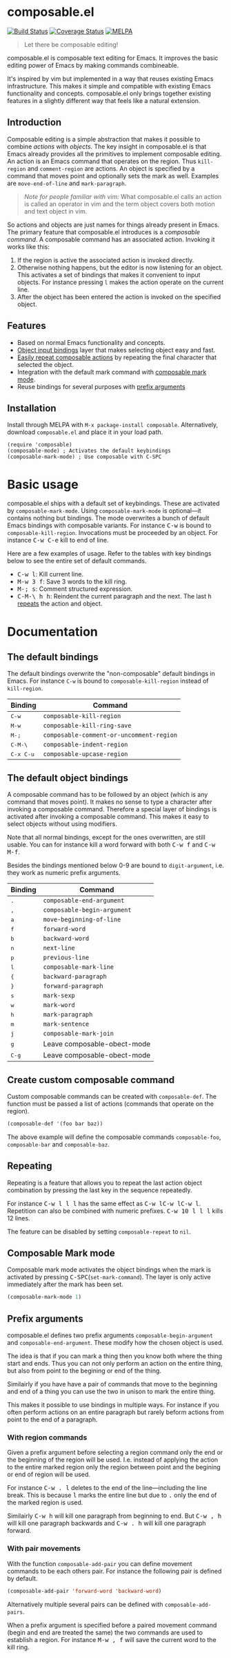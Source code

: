 # composable.el

[![Build Status](https://travis-ci.org/paldepind/composable.el.svg?branch=master)](https://travis-ci.org/paldepind/composable.el)
[![Coverage Status](https://coveralls.io/repos/github/paldepind/composable.el/badge.svg?branch=master)](https://coveralls.io/github/paldepind/composable.el?branch=master)
[![MELPA](https://melpa.org/packages/composable-badge.svg)](https://melpa.org/#/composable)

> Let there be composable editing!

composable.el is composable text editing for Emacs. It improves the
basic editing power of Emacs by making commands combineable.

It's inspired by vim but implemented in a way that reuses existing
Emacs infrastructure. This makes it simple and compatible with
existing Emacs functionality and concepts. composable.el only brings
together existing features in a slightly different way that feels like
a natural extension.

## Introduction

Composable editing is a simple abstraction that makes it possible to
combine _actions_ with _objects_. The key insight in composable.el is
that Emacs already provides all the primitives to implement composable
editing. An action is an Emacs command that operates on the region.
Thus `kill-region` and `comment-region` are actions. An object is
specified by a command that moves point and optionally sets the mark
as well. Examples are `move-end-of-line` and `mark-paragraph`.

> _Note for people familiar with vim:_ What composable.el calls an
action is called an operator in vim and the term object covers both
motion and text object in vim.

So actions and objects are just names for things already present in
Emacs. The primary feature that composable.el introduces is a
_composable command_. A composable command has an associated action.
Invoking it works like this:

1. If the region is active the associated action is invoked directly.
2. Otherwise nothing happens, but the editor is now listening for an
   object. This activates a set of bindings that makes it convenient
   to input objects. For instance pressing `l` makes the action
   operate on the current line.
3. After the object has been entered the action is invoked on the
   specified object.

## Features

* Based on normal Emacs functionality and concepts.
* [Object input bindings](#the-default-object-bindings) layer that
  makes selecting object easy and fast.
* [Easily repeat composable actions](#repeating) by repeating the
  final character that selected the object.
* Integration with the default mark command with
  [composable mark mode](#composable-mark-mode).
* Reuse bindings for several purposes with [prefix arguments](#prefix-arguments)

## Installation

Install through MELPA with `M-x package-install composable`.
Alternatively, download `composable.el` and place it in your load
path.

```
(require 'composable)
(composable-mode) ; Activates the default keybindings
(composable-mark-mode) ; Use composable with C-SPC
```

# Basic usage

composable.el ships with a default set of keybindings. These are
activated by `composable-mark-mode`. Using `composable-mark-mode` is
optional—it contains nothing but bindings. The mode overwrites a bunch
of default Emacs bindings with composable variants. For instance
<kbd>C-w</kbd> is bound to `composable-kill-region`. Invocations must
be proceeded by an object. For instance <kbd>C-w C-e</kbd> kill to end
of line.

Here are a few examples of usage. Refer to the tables with key
bindings below to see the entire set of default commands.

* <kbd>C-w l</kbd>: Kill current line.
* <kbd>M-w 3 f</kbd>: Save 3 words to the kill ring.
* <kbd>M-; s</kbd>: Comment structured expression.
* <kbd>C-M-\\ h h</kbd>: Reindent the current paragraph and the next.
  The last <kbd>h</kbd> [repeats](#repeating) the action and object.

# Documentation

## The default bindings

The default bindings overwrite the "non-composable" default bindings
in Emacs. For instance `C-w` is bound to `composable-kill-region`
instead of `kill-region`.

| Binding  | Command                                  |
| -------- | ---------------------------------------- |
| <kbd>C-w</kbd>     | `composable-kill-region`       |
| <kbd>M-w</kbd>     | `composable-kill-ring-save`    |
| <kbd>M-;</kbd>     | `composable-comment-or-uncomment-region` |
| <kbd>C-M-\\</kbd>  | `composable-indent-region`     |
| <kbd>C-x C-u</kbd> | `composable-upcase-region`     |

## The default object bindings

A composable command has to be followed by an object (which is any
command that moves point). It makes no sense to type a character after
invoking a composable command. Therefore a special layer of bindings
is activated after invoking a composable command. This makes it easy
to select objects without using modifiers.

Note that all normal bindings, except for the ones overwritten, are
still usable. You can for instance kill a word forward with both
<kbd>C-w f</kbd> and <kbd>C-w M-f</kbd>.

Besides the bindings mentioned below 0-9 are bound to
`digit-argument`, i.e. they work as numeric prefix arguments.

| Binding      | Command                   |
| ------------ | ------------------------- |
| <kbd>.</kbd> | `composable-end-argument` |
| <kbd>,</kbd> | `composable-begin-argument` |
| <kbd>a</kbd> | `move-beginning-of-line` |
| <kbd>f</kbd> | `forward-word` |
| <kbd>b</kbd> | `backward-word` |
| <kbd>n</kbd> | `next-line` |
| <kbd>p</kbd> | `previous-line` |
| <kbd>l</kbd> | `composable-mark-line` |
| <kbd>{</kbd> | `backward-paragraph` |
| <kbd>}</kbd> | `forward-paragraph` |
| <kbd>s</kbd> | `mark-sexp` |
| <kbd>w</kbd> | `mark-word` |
| <kbd>h</kbd> | `mark-paragraph` |
| <kbd>m</kbd> | `mark-sentence` |
| <kbd>j</kbd> | `composable-mark-join` |
| <kbd>g</kbd> | Leave composable-obect-mode |
| <kbd>C-g</kbd> | Leave composable-obect-mode |

## Create custom composable command

Custom composable commands can be created with `composable-def`. The
function must be passed a list of actions (commands that operate on
the region).

```lisp
(composable-def '(foo bar baz))
```

The above example will define the composable commands
`composable-foo`, `composable-bar` and `composable-baz`.

## Repeating

Repeating is a feature that allows you to repeat the last action
object combination by pressing the last key in the sequence
repeatedly.

For instance <kbd>C-w l l l</kbd> has the same effect as <kbd>C-w
l</kbd><kbd>C-w l</kbd><kbd>C-w l</kbd>. Repetition can also be
combined with numeric prefixes. <kbd>C-w 10 l l l</kbd> kills 12
lines.

The feature can be disabled by setting `composable-repeat` to `nil`.

## Composable Mark mode

Composable mark mode activates the object bindings when the mark is
activated by pressing <kbd>C-SPC</kbd>(`set-mark-command`). The layer
is only active immediately after the mark has been set.

```lisp
(composable-mark-mode 1)
```

## Prefix arguments

composable.el defines two prefix arguments `composable-begin-argument`
and `composable-end-argument`. These modify how the chosen object is
used.

The idea is that if you can mark a thing then you know both where the
thing start and ends. Thus you can not only perform an action on the
entire thing, but also from point to the begining or end of the thing.

Similairly if you have have a pair of commands that move to the
beginning and end of a thing you can use the two in unison to mark the
entire thing.

This makes it possible to use bindings in multiple ways. For instance
if you often perform actions on an entire paragraph but rarely beform
actions from point to the end of a paragraph.

### With region commands

Given a prefix argument before selecting a region command only the end
or the beginning of the region will be used. I.e. instead of applying
the action to the entire marked region only the region between point
and the begining or end of region will be used.

For instance <kbd>C-w . l</kbd> deletes to the end of the
line—including the line break. This is because <kbd>l</kbd> marks the
entire line but due to <kbd>.</kbd> only the end of the marked region
is used.

Similairly <kbd>C-w h</kbd> will kill one paragraph from beginning to
end. But <kbd>C-w , h</kbd> will kill one paragraph backwards and
<kbd>C-w . h</kbd> will kill one paragraph forward.

### With pair movements

With the function `composable-add-pair` you can define movement
commands to be each others pair. For instance the following pair is
defined by default.

```lisp
(composable-add-pair 'forward-word 'backward-word)
```

Alternatively multiple several pairs can be defined with
`composable-add-pairs`.

When a prefix argument is specified before a paired movement command
(begin and end are treated the same) the two commands are used to
establish a region. For instance <kbd>M-w , f</kbd> will save the
current word to the kill ring.
